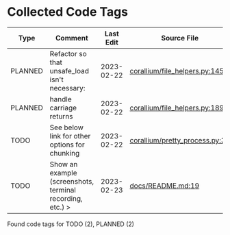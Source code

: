 # Collected Code Tags

| Type    | Comment                                                   | Last Edit   | Source File                                                                                                                                            |
|---------|-----------------------------------------------------------|-------------|--------------------------------------------------------------------------------------------------------------------------------------------------------|
| PLANNED | Refactor so that unsafe_load isn't necessary:             | 2023-02-22  | [corallium/file_helpers.py:145](https://github.com/KyleKing/corallium/blame/049293ebd7216e80f2efe7026e853a3d3e6c2c1e/corallium/file_helpers.py#L145)   |
| PLANNED | handle carriage returns                                   | 2023-02-22  | [corallium/file_helpers.py:189](https://github.com/KyleKing/corallium/blame/049293ebd7216e80f2efe7026e853a3d3e6c2c1e/corallium/file_helpers.py#L189)   |
| TODO    | See below link for other options for chunking             | 2023-02-22  | [corallium/pretty_process.py:39](https://github.com/KyleKing/corallium/blame/049293ebd7216e80f2efe7026e853a3d3e6c2c1e/corallium/pretty_process.py#L39) |
| TODO    | Show an example (screenshots, terminal recording, etc.) > | 2023-02-23  | [docs/README.md:19](https://github.com/KyleKing/corallium/blame/158918be40ff51ab2f5b12bfdd103144f6b739e5/docs/README.md#L19)                           |

Found code tags for TODO (2), PLANNED (2)

<!-- calcipy_skip_tags -->
